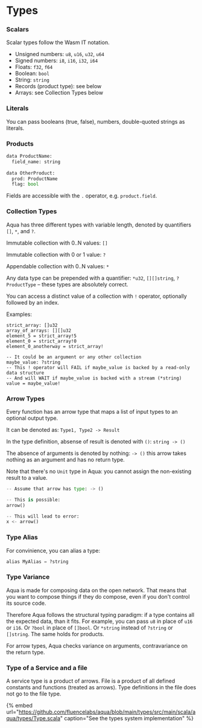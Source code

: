 # Types

### Scalars

Scalar types follow the Wasm IT notation.

* Unsigned numbers: `u8`, `u16`, `u32`, `u64`
* Signed numbers: `i8`, `i16`, `i32`, `i64`
* Floats: `f32`, `f64`
* Boolean: `bool`
* String: `string`
* Records \(product type\): see below
* Arrays: see Collection Types below

### Literals

You can pass booleans \(true, false\), numbers, double-quoted strings as literals.

### Products

```python
data ProductName:
  field_name: string
  
data OtherProduct:
  prod: ProductName
  flag: bool  
```

Fields are accessible with the `.` operator, e.g. `product.field`.

### Collection Types

Aqua has three different types with variable length, denoted by quantifiers `[]`, `*`, and `?`.

Immutable collection with 0..N values: `[]`

Immutable collection with 0 or 1 value: `?`

Appendable collection with 0..N values: `*`

Any data type can be prepended with a quantifier: `*u32`, `[][]string`, `?ProductType` – these types are absolutely correct.

You can access a distinct value of a collection with `!` operator, optionally followed by an index.

Examples:

```text
strict_array: []u32
array_of_arrays: [][]u32
element_5 = strict_array!5
element_0 = strict_array!0
element_0_anotherway = strict_array!

-- It could be an argument or any other collection
maybe_value: ?string
-- This ! operator will FAIL if maybe_value is backed by a read-only data structure
-- And will WAIT if maybe_value is backed with a stream (*string)
value = maybe_value!
```

### Arrow Types

Every function has an arrow type that maps a list of input types to an optional output type.

It can be denoted as: `Type1, Type2 -> Result`

In the type definition, absense of result is denoted with `()`: `string -> ()`

The absence of arguments is denoted by nothing: `-> ()` this arrow takes nothing as an argument and has no return type.

Note that there's no `Unit` type in Aqua: you cannot assign the non-existing result to a value.

```python
-- Assume that arrow has type: -> ()

-- This is possible:
arrow()

-- This will lead to error:
x <- arrow()
```

### Type Alias

For convinience, you can alias a type:

```python
alias MyAlias = ?string
```

### Type Variance

Aqua is made for composing data on the open network. That means that you want to compose things if they do compose, even if you don't control its source code.

Therefore Aqua follows the structural typing paradigm: if a type contains all the expected data, than it fits. For example, you can pass `u8` in place of `u16` or `i16`. Or `?bool` in place of `[]bool`. Or `*string` instead of `?string` or `[]string`. The same holds for products.

For arrow types, Aqua checks variance on arguments, contravariance on the return type.

### Type of a Service and a file

A service type is a product of arrows. File is a product of all defined constants and functions \(treated as arrows\). Type definitions in the file does not go to the file type.

{% embed url="https://github.com/fluencelabs/aqua/blob/main/types/src/main/scala/aqua/types/Type.scala" caption="See the types system implementation" %}



